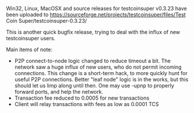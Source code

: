 Win32, Linux, MacOSX and source releases for testcoinsuper v0.3.23 have been uploaded to
https://sourceforge.net/projects/testcoinsuper/files/Test Coin Super/testcoinsuper-0.3.23/

This is another quick bugfix release, trying to deal with the influx of new testcoinsuper users.

Main items of note:

* P2P connect-to-node logic changed to reduce timeout a bit.  The network saw a huge influx of new users, who do not permit incoming connections.  This change is a short-term hack, to more quickly hunt for useful P2P connections.  Better "leaf node" logic is in the works, but this should let us limp along until then.  One may use -upnp to properly forward ports, and help the network.
* Transaction fee reduced to 0.0005 for new transactions
* Client will relay transactions with fees as low as 0.0001 TCS
